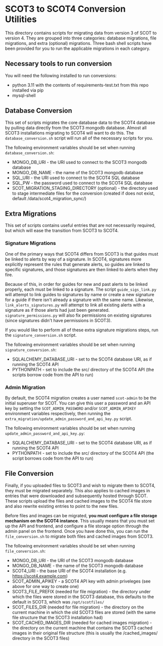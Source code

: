 # SCOT3 to SCOT4 Conversion Utilities

This directory contains scripts for migrating data from version 3 of SCOT to version 4. They are grouped into three categories: database migrations, file migrations, and extra (optional) migrations. Three bash shell scripts have been provided for you to run the applicable migrations in each category.

## Necessary tools to run conversion
You will need the following installed to run conversions:
- python 3.11 with the contents of requirements-test.txt from this repo installed via pip
- mysql-shell

## Database Conversion
This set of scripts migrates the core database data to the SCOT4 database by pulling data directly from the SCOT3 mongodb database. Almost all SCOT3 installations migrating to SCOT4 will want to do this. The `database_conversion.sh` script will run all of the necessary scripts for you.

The following environment variables should be set when running `database_conversion.sh`:
 - MONGO_DB_URI - the URI used to connect to the SCOT3 mongodb database
 - MONGO_DB_NAME - the name of the SCOT3 mongodb database
 - SQL_URI - the URI used to connect to the SCOT4 SQL database
 - SQL_PW - the password used to connect to the SCOT4 SQL database
 - SCOT_MIGRATION_STAGING_DIRECTORY (optional) - the directory used to stage intermediate files for the conversion (created if does not exist, default /data/scot4_migration_sync/)
 
## Extra Migrations
This set of scripts contains useful entries that are not necessarily required, but which will ease the transition from SCOT3 to SCOT4.

### Signature Migrations
One of the primary ways that SCOT4 differs from SCOT3 is that guides must be linked to alerts by way of a signature. In SCOT4, signatures more explicitly represent the rules that generate alerts, so guides are linked to specific signatures, and those signatures are then linked to alerts when they fire.

Because of this, in order for guides for new and past alerts to be linked properly, each must be linked to a signature. The script `guide_sigs_link.py` will attempt to link guides to signatures by name or create a new signature for a guide if there isn't already a signature with the same name. Likewise, `link_alerts_signatures.py` will attempt to link all existing alerts with a signature as if those alerts had just been generated. `signature_permissions.py` will also fix permissions on existing signatures (since signatures didn't have permissions in SCOT3).

If you would like to perform all of these extra signature migrations steps, run the `signature_conversion.sh` script.

The following environment variables should be set when running `signature_conversion.sh`:
 - SQLALCHEMY_DATABASE_URI - set to the SCOT4 database URI, as if running the SCOT4 API
 - PYTHONPATH - set to include the src/ directory of the SCOT4 API (the scripts borrow code from the API to run)
 
### Admin Migration
By default, the SCOT4 migration creates a user named `scot-admin` to be the initial superuser for SCOT. You can give this user a password and an API key by setting the `SCOT_ADMIN_PASSWORD` and/or `SCOT_ADMIN_APIKEY` environment variables respectively, then running the `extra_migration/update_admin_password_and_api_key.py` script.

The following environment variables should be set when running `update_admin_password_and_api_key.py`:
 - SQLALCHEMY_DATABASE_URI - set to the SCOT4 database URI, as if running the SCOT4 API
 - PYTHONPATH - set to include the src/ directory of the SCOT4 API (the script borrows code from the API to run)
 
## File Conversion
Finally, if you uploaded files to SCOT3 and wish to migrate them to SCOT4, they must be migrated separately. This also applies to cached images in entries that were downloaded and subsequently hosted through SCOT. These scripts upload the files and cached images to the SCOT4 file store and also rewrite existing entries to point to the new files.

Before files and images can be migrated, **you must configure a file storage mechanism on the SCOT4 instance**. This usually means that you must set up the API and frontend, and configure a file storage option through the admin panel on the frontend. Once you have done this, you can run the `file_conversion.sh` to migrate both files and cached images from SCOT3.

The following environment variables should be set when running `file_conversion.sh`:
 - MONGO_DB_URI - the URI of the SCOT3 mongodb database
 - MONGO_DB_NAME - the name of the SCOT3 mongodb database
 - SCOT4_URI - the base URI of the SCOT4 installation (e.g. https://scot4.example.com)
 - SCOT_ADMIN_APIKEY - a SCOT4 API key with admin priveleges (see above for one way to create one)
 - SCOT3_FILE_PREFIX (needed for file migration) - the directory under which the files were stored in the SCOT3 database, this defaults to the default in SCOT3, which was `/opt/scotfiles/`
 - SCOT_FILES_DIR (needed for file migration) - the directory on the current machine in which the old SCOT3 files are stored (with the same file structure that the SCOT3 installation had)
 - SCOT_CACHED_IMAGES_DIR (needed for cached images migration) - the directory on the current machine that contains the SCOT3 cached images in their original file structure (this is usually the /cached_images/ directory in the SCOT3 files)

